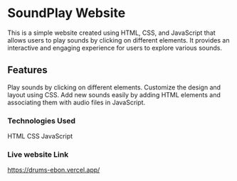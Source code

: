 # SoundPlay Website
This is a simple website created using HTML, CSS, and JavaScript that allows users to play sounds by clicking on different elements. It provides an interactive and engaging experience for users to explore various sounds.

## Features
Play sounds by clicking on different elements.
Customize the design and layout using CSS.
Add new sounds easily by adding HTML elements and associating them with audio files in JavaScript.
### Technologies Used
HTML
CSS
JavaScript
### Live website Link
https://drums-ebon.vercel.app/
